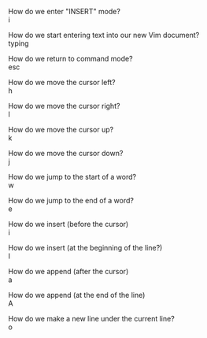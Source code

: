 How do we enter "INSERT" mode?    
i

How do we start entering text into our new Vim document?    
typing

How do we return to command mode?    
esc

How do we move the cursor left?    
h

How do we move the cursor right?    
l

How do we move the cursor up?    
k

How do we move the cursor down?    
j

How do we jump to the start of a word?    
w

How do we jump to the end of a word?   
e

How do we insert (before the cursor)   
i

How do we insert (at the beginning of the line?)    
I

How do we append (after the cursor)    
a

How do we append (at the end of the line)    
A

How do we make a new line under the current line?     
o


